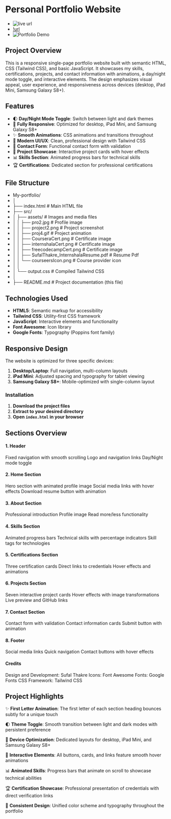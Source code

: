 ﻿# Personal Portfolio Website
- ![live url](https://my-portfolio-pearl-xi-96.vercel.app/)
- [!url](my-portfolio-pearl-xi-96.vercel.app)
- ![Portfolio Demo](src/assets/previewOfWeb.gif)


## Project Overview
This is a responsive single-page portfolio website built with semantic HTML, CSS (Tailwind CSS), and basic JavaScript. It showcases my skills, certifications, projects, and contact information with animations, a day/night mode toggle, and interactive elements. The design emphasizes visual appeal, user experience, and responsiveness across devices (desktop, iPad Mini, Samsung Galaxy S8+).

## Features

- 🌓 **Day/Night Mode Toggle**: Switch between light and dark themes
- 📱 **Fully Responsive**: Optimized for desktop, iPad Mini, and Samsung Galaxy S8+
- ✨ **Smooth Animations**: CSS animations and transitions throughout
- 🎨 **Modern UI/UX**: Clean, professional design with Tailwind CSS
- 📧 **Contact Form**: Functional contact form with validation
- 🎯 **Project Showcase**: Interactive project cards with hover effects
- 📊 **Skills Section**: Animated progress bars for technical skills
- 🏆 **Certifications**: Dedicated section for professional certifications

## File Structure
- My-portfolio/
- │
- ├── index.html # Main HTML file
- ├── src/
- │ ├── assets/ # Images and media files
- │ │ ├── pro2.jpg # Profile image
- │ │ ├── project2.png # Project screenshot
- │ │ ├── proj4.gif # Project animation
- │ │ ├── CourseraCert.png # Certificate image
- │ │ ├── internshalaCert.png # Certificate image
- │ │ ├── freecodecampCert.png # Certificate image
- │ │ ├── SufalThakre_InternshalaResume.pdf # Resume Pdf
- │ │ └── courseersIcon.png # Course provider icon
- │ │
- │ └── output.css # Compiled Tailwind CSS
- │
- ├── README.md # Project documentation (this file)


## Technologies Used

- **HTML5**: Semantic markup for accessibility
- **Tailwind CSS**: Utility-first CSS framework
- **JavaScript**: Interactive elements and functionality
- **Font Awesome**: Icon library
- **Google Fonts**: Typography (Poppins font family)

## Responsive Design

The website is optimized for three specific devices:

1. **Desktop/Laptop**: Full navigation, multi-column layouts
2. **iPad Mini**: Adjusted spacing and typography for tablet viewing
3. **Samsung Galaxy S8+**: Mobile-optimized with single-column layout

### Installation
1. **Download the project files**
2. **Extract to your desired directory**
3. **Open `index.html` in your browser**
   
## Sections Overview
#### 1. Header
Fixed navigation with smooth scrolling
Logo and navigation links
Day/Night mode toggle
#### 2. Home Section
Hero section with animated profile image
Social media links with hover effects
Download resume button with animation
#### 3. About Section
Professional introduction
Profile image
Read more/less functionality
#### 4. Skills Section
Animated progress bars
Technical skills with percentage indicators
Skill tags for technologies
#### 5. Certifications Section
Three certification cards
Direct links to credentials
Hover effects and animations
#### 6. Projects Section
Seven interactive project cards
Hover effects with image transformations
Live preview and GitHub links
#### 7. Contact Section
Contact form with validation
Contact information cards
Submit button with animation
#### 8. Footer
Social media links
Quick navigation
Contact buttons with hover effects

#### Credits
Design and Development: Sufal Thakre
Icons: Font Awesome
Fonts: Google Fonts
CSS Framework: Tailwind CSS

## Project Highlights

✨ **First Letter Animation**: The first letter of each section heading bounces subtly for a unique touch

🌓 **Theme Toggle**: Smooth transition between light and dark modes with persistent preference

📱 **Device Optimization**: Dedicated layouts for desktop, iPad Mini, and Samsung Galaxy S8+

🎯 **Interactive Elements**: All buttons, cards, and links feature smooth hover animations

📊 **Animated Skills**: Progress bars that animate on scroll to showcase technical abilities

🏆 **Certification Showcase**: Professional presentation of credentials with direct verification links


🎨 **Consistent Design**: Unified color scheme and typography throughout the portfolio
